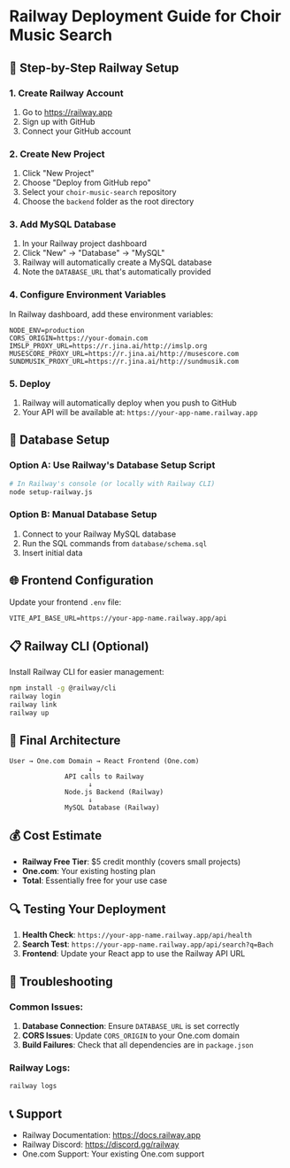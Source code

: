 # Railway Deployment Guide for Choir Music Search

## 🚀 Step-by-Step Railway Setup

### 1. Create Railway Account
1. Go to https://railway.app
2. Sign up with GitHub
3. Connect your GitHub account

### 2. Create New Project
1. Click "New Project"
2. Choose "Deploy from GitHub repo"
3. Select your `choir-music-search` repository
4. Choose the `backend` folder as the root directory

### 3. Add MySQL Database
1. In your Railway project dashboard
2. Click "New" → "Database" → "MySQL"
3. Railway will automatically create a MySQL database
4. Note the `DATABASE_URL` that's automatically provided

### 4. Configure Environment Variables
In Railway dashboard, add these environment variables:

```
NODE_ENV=production
CORS_ORIGIN=https://your-domain.com
IMSLP_PROXY_URL=https://r.jina.ai/http://imslp.org
MUSESCORE_PROXY_URL=https://r.jina.ai/http://musescore.com
SUNDMUSIK_PROXY_URL=https://r.jina.ai/http://sundmusik.com
```

### 5. Deploy
1. Railway will automatically deploy when you push to GitHub
2. Your API will be available at: `https://your-app-name.railway.app`

## 🔧 Database Setup

### Option A: Use Railway's Database Setup Script
```bash
# In Railway's console (or locally with Railway CLI)
node setup-railway.js
```

### Option B: Manual Database Setup
1. Connect to your Railway MySQL database
2. Run the SQL commands from `database/schema.sql`
3. Insert initial data

## 🌐 Frontend Configuration

Update your frontend `.env` file:
```
VITE_API_BASE_URL=https://your-app-name.railway.app/api
```

## 📋 Railway CLI (Optional)

Install Railway CLI for easier management:
```bash
npm install -g @railway/cli
railway login
railway link
railway up
```

## 🎯 Final Architecture

```
User → One.com Domain → React Frontend (One.com)
                    ↓
              API calls to Railway
                    ↓
              Node.js Backend (Railway)
                    ↓
              MySQL Database (Railway)
```

## 💰 Cost Estimate

- **Railway Free Tier**: $5 credit monthly (covers small projects)
- **One.com**: Your existing hosting plan
- **Total**: Essentially free for your use case

## 🔍 Testing Your Deployment

1. **Health Check**: `https://your-app-name.railway.app/api/health`
2. **Search Test**: `https://your-app-name.railway.app/api/search?q=Bach`
3. **Frontend**: Update your React app to use the Railway API URL

## 🚨 Troubleshooting

### Common Issues:
1. **Database Connection**: Ensure `DATABASE_URL` is set correctly
2. **CORS Issues**: Update `CORS_ORIGIN` to your One.com domain
3. **Build Failures**: Check that all dependencies are in `package.json`

### Railway Logs:
```bash
railway logs
```

## 📞 Support

- Railway Documentation: https://docs.railway.app
- Railway Discord: https://discord.gg/railway
- One.com Support: Your existing One.com support



